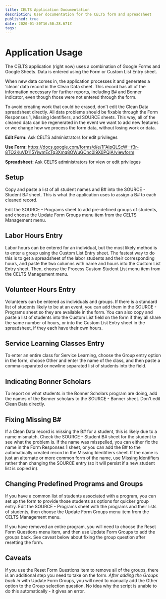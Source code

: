 ```yaml
---
title: CELTS Application Documentation
description: User documentation for the CELTS form and spreadsheet
published: true
date: 2020-01-30T16:50:28.671Z
tags: 
---
```


# Application Usage

The CELTS application (right now) uses a combination of Google Forms and Google Sheets. Data is entered using the Form or Custom List Entry sheet.

When new data comes in, the application processes it and generates a 'clean' data record in the Clean Data sheet. This record has all of the information necessary for further reports, including B# and Bonner indicator, even though those were not entered through the form.

To avoid creating work that could be erased, don't edit the Clean Data spreadsheet directly. All data problems should be fixable through the Form Responses 1, Missing Identifiers, and SOURCE sheets. This way, all of the cleaned data can be regenerated in the event we want to add new features or we change how we process the form data, without losing work or data.

**Edit Form:** Ask CELTS administrators for edit privileges

**Use Form:** 
https://docs.google.com/forms/d/e/1FAIpQLScW--f3r-8TO2KuVD115YjwmEcTq3Xmq8OWuGCnc0l9X0PQjA/viewform

**Spreadsheet:** Ask CELTS administrators for view or edit privileges

## Setup

Copy and paste a list of all student names and B# into the SOURCE - Student B# sheet. This is what the application uses to assign a B# to each cleaned record. 

Edit the SOURCE - Programs sheet to add pre-defined groups of students, and choose the Update Form Groups menu item from the CELTS Management menu.

## Labor Hours Entry

Labor hours can be entered for an individual, but the most likely method is to enter a group using the Custom List Entry sheet. The fastest way to do this is to get a spreadsheet of the labor students and their corresponding hours, and paste the two columns with name and hours into the Custom List Entry sheet. Then, choose the Process Custom Student List menu item from the CELTS Management menu.

## Volunteer Hours Entry

Volunteers can be entered as individuals and groups. If there is a standard list of students likely to be at an event, you can add them in the SOURCE - Programs sheet so they are available in the form. You can also copy and paste a list of students into the Custom List field on the form if they all share the same number of hours, or into the Custom List Entry sheet in the spreadsheet, if they each have their own hours.

## Service Learning Classes Entry

To enter an entire class for Service Learning, choose the Group entry option in the form, choose Other and enter the name of the class, and then paste a comma-separated or newline separated list of students into the field.

## Indicating Bonner Scholars

To report on what students in the Bonner Scholars program are doing, add the names of the Bonner scholars to the SOURCE - Bonner sheet. Don't edit Clean Data directly.

## Fixing Missing B#

If a Clean Data record is missing the B# for a student, this is likely due to a name mismatch. Check the SOURCE - Student B# sheet for the student to see what the problem is. If the name was misspelled, you can either fix the name in the Form Responses 1 sheet, or you can add the B# to the automatically created record in the Missing Identifiers sheet. If the name is just an alternate or more common form of the name, use Missing Identifiers rather than changing the SOURCE entry (so it will persist if a new student list is copied in).

## Changing Predefined Programs and Groups

If you have a common list of students associated with a program, you can set up the form to provide those students as options for quicker group entry. Edit the SOURCE - Programs sheet with the programs and their lists of students, then choose the Update Form Groups menu item from the CELTS Management menu.

If you have removed an entire program, you will need to choose the Reset Form Questions menu item, and then use Update Form Groups to add the groups back. See caveat below about fixing the group question after resetting the form.

## Caveats

If you use the Reset Form Questions item to remove all of the groups, there is an additional step you need to take on the form. *After adding the Groups back in* with Update Form Groups, you will need to manually add the Other option to the Group selection question. No idea why the script is unable to do this automatically - it gives an error.

